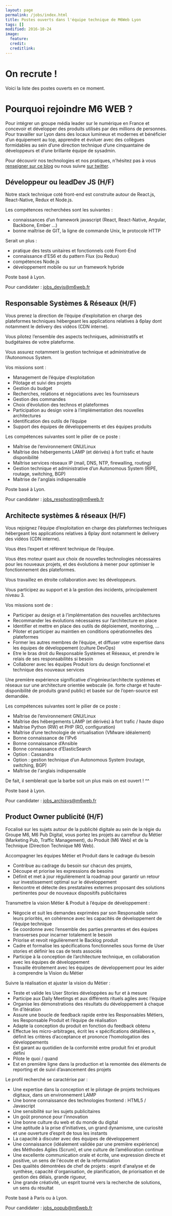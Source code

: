 ```yaml
---
layout: page
permalink: /jobs/index.html
title: Postes ouverts dans l'équipe technique de M6Web Lyon
tags: []
modified: 2016-10-24
image:
  feature: 
  credit: 
  creditlink: 
---
```


# On recrute ! 

Voici la liste des postes ouverts en ce moment.

# Pourquoi rejoindre M6 WEB ?

Pour intégrer un groupe média leader sur le numérique en France et concevoir et développer des produits utilisés par des millions de personnes. Pour travailler sur Lyon dans des locaux lumineux et modernes et bénéficier d’un équipement au top,
apprendre et évoluer avec des collègues formidables au sein d’une direction technique d’une cinquantaine de développeurs et d’une brillante équipe de sysadmin.

Pour découvrir nos technologies et nos pratiques, n'hésitez pas à vous [renseigner sur ce blog](http://tech.m6web.fr/) ou nous suivre [sur twitter](https://twitter.com/TechM6Web).

## Développeur ou leadDev JS  (H/F)

Notre stack technique coté front-end est construite autour de React.js, React-Native, Redux et Node.js.

Les compétences recherchées sont les suivantes : 

* connaissances d’un framework javascript (React, React-Native, Angular, Backbone, Ember …)
* bonne maîtrise de GIT, la ligne de commande Unix, le protocole HTTP

Serait un plus : 

* pratique des tests unitaires et fonctionnels coté Front-End
* connaissance d’ES6 et du pattern Flux (ou Redux)
* compétences Node.js
* développement mobile ou sur un framework hybride

Poste basé à Lyon.

Pour candidater : [jobs_devjs@m6web.fr](mailto:jobs_devjs@m6web.fr)

## Responsable Systèmes & Réseaux (H/F)

Vous prenez la direction de l’équipe d’exploitation en charge des plateformes techniques hébergeant les applications relatives à 6play dont notamment le delivery des vidéos (CDN interne).

Vous pilotez l’ensemble des aspects techniques, administratifs et budgétaires de votre plateforme.

Vous assurez notamment la gestion technique et administrative de l’Autonomous System.

Vos missions sont :

*	Management de l’équipe d’exploitation
*	Pilotage et suivi des projets
*	Gestion du budget
*	Recherches, relations et négociations avec les fournisseurs
*	Gestion des commandes
*	Choix d’évolution des technos et plateformes
*	Participation au design voire à l’implémentation des nouvelles architectures
*	Identification des outils de l’équipe
*	Support des équipes de développements et des équipes produits

Les compétences suivantes sont le pilier de ce poste :

* Maîtrise de l’environnement GNU/Linux
* Maîtrise des hébergements LAMP (et dérivés) à fort trafic et haute disponibilité
* Maîtrise services réseaux IP (mail, DNS, NTP, firewalling, routing)
* Gestion technique et administrative d’un Autonomous System (RIPE, routage, switching, BGP)
* Maitrise de l'anglais indispensable

Poste basé à Lyon.

Pour candidater : [jobs_resphosting@m6web.fr](mailto:jobs_resphosting@m6web.fr)

## Architecte systèmes & réseaux (H/F)

Vous rejoignez l’équipe d’exploitation en charge des plateformes techniques hébergeant les applications relatives à 6play dont notamment le delivery des vidéos (CDN interne).

Vous êtes l’expert et référent technique de l’équipe.

Vous êtes moteur quant aux choix de nouvelles technologies nécessaires pour les nouveaux projets, et des évolutions à mener pour optimiser le fonctionnement des plateformes.

Vous travaillez en étroite collaboration avec les développeurs.

Vous participez au support et à la gestion des incidents, principalement niveau 3.

Vos missions sont de :

*	Participer au design et à l’implémentation des nouvelles architectures
*	Recommander les évolutions nécessaires sur l’architecture en place
*	Identifier et mettre en place des outils de déploiement, monitoring, …
*	Piloter et participer au maintien en conditions opérationnelles des plateformes
*	Former les autres membres de l’équipe, et diffuser votre expertise dans les équipes de développement (culture DevOps)
*	Etre le bras droit du Responsable Systèmes et Réseaux, et prendre le relais de ses responsabilités si besoin
*	Collaborer avec les équipes Produit lors du design fonctionnel et technique des nouveaux services

Une première expérience significative d’ingénieur/architecte systèmes et réseaux sur une architecture orientée webscale (ie. forte charge et haute-disponibilité de produits grand public) et basée sur de l’open-source est demandée.

Les compétences suivantes sont le pilier de ce poste :

*	Maîtrise de l’environnement GNU/Linux
*	Maîtrise des hébergements LAMP (et dérivés) à fort trafic / haute dispo
*	Maîtrise Python (RW) et PHP (RO, configuration)
*	Maîtrise d’une technologie de virtualisation (VMware idéalement)
*	Bonne connaissance de l’IPv6
*	Bonne connaissance d’Ansible
*	Bonne connaissance d’ElasticSearch
*	Option : Cassandra
*	Option : gestion technique d’un Autonomous System (routage, switching, BGP)
* Maîtrise de l'anglais indispensable

De fait, il semblerait que la barbe soit un plus mais on est ouvert ! ^^

Poste basé à Lyon.

Pour candidater : [jobs_archisys@m6web.fr](mailto:jobs_archisys@m6web.fr)

## Product Owner publicité (H/F)

Focalisé sur les sujets autour de la publicité digitale au sein de la régie du Groupe M6, M6 Pub Digital, vous portez les projets au carrefour du Métier (Marketing Pub, Traffic Management), du Produit (M6 Web) et de la Technique (Direction Technique M6 Web).

Accompagner les équipes Métier et Produit dans le cadrage du besoin 

 *	Contribue au cadrage du besoin sur chacun des projets,
 *	Découpe et priorise les expressions de besoins 
 *	Définit et met à jour régulièrement la roadmap pour garantir un retour sur investissement optimal sur le développement
 *	Rencontre et détecte des prestataires externes proposant des solutions pertinentes  pour de nouveaux dispositifs publicitaires

Transmettre la vision Métier & Produit à l’équipe de développement :

 *	Négocie et suit les demandes exprimées par son Responsable selon leurs priorités, en cohérence avec les capacités de développement de l’équipe technique
 *	Se coordonne avec l’ensemble des parties prenantes et des équipes transverses pour incarner totalement le besoin 
 *	Priorise et revoit régulièrement le Backlog produit
 *	Cadre et formalise les spécifications fonctionnelles sous forme de User stories et définir les cas de tests associés
 *	Participe à la conception de l’architecture technique, en collaboration avec les équipes de développement
 *	Travaille étroitement avec les équipes de développement pour les aider à comprendre la Vision du Métier

Suivre la réalisation et ajuster la vision du Métier :

 *	Teste et valide les User Stories développées au fur et à mesure
 *	Participe aux Daily Meetings et aux différents rituels agiles avec l’équipe
 *	Organise les démonstrations des résultats du développement à chaque fin d’itération
 *	Assure une boucle de feedback rapide entre les Responsables Métiers, les Responsable Produit et l’équipe de réalisation
 *	Adapte la conception du produit en fonction du feedback obtenu 
 *	Effectue les micro-arbitrages, écrit les « spécifications détaillées », définit les critères d’acceptance et prononce l’homologation des développements 
 *	Est garant au quotidien de la conformité entre produit fini et produit défini
 *	Pilote le quoi / quand
 *	Est en première ligne dans la production et la remontée des éléments de reporting et de suivi d’avancement des projets

Le profil recherché se caractérise par : 

* Une expertise dans la conception et le pilotage de projets techniques digitaux, dans un environnement LAMP
*	Une bonne connaissance des technologies frontend : HTML5 / Javascript
*	Une sensibilité sur les sujets publicitaires 
*	Un goût prononcé pour l’innovation
*	Une bonne culture du web et du monde du digital
*	Une aptitude à la prise d’initiatives, un grand dynamisme, une curiosité et une ouverture d’esprit de tous les instants
*	La capacité à discuter avec des équipes de développement
*	Une connaissance (idéalement validée par une première expérience) des Méthodes Agiles (Scrum), et une culture de l’amélioration continue 
*	Une excellente communication orale et écrite, une expression directe et positive, un sens de l'écoute et de la reformulation
*	Des qualités démontrées de chef de projets : esprit d'analyse et de synthèse, capacité d'organisation, de planification, de priorisation et de gestion des délais, grande rigueur, 
*	Une grande créativité, un esprit tourné vers la recherche de solutions, un sens du résultat

Poste basé à Paris ou à Lyon.

Pour candidater : [jobs_popub@m6web.fr](mailto:jobs_popub@m6web.fr)
